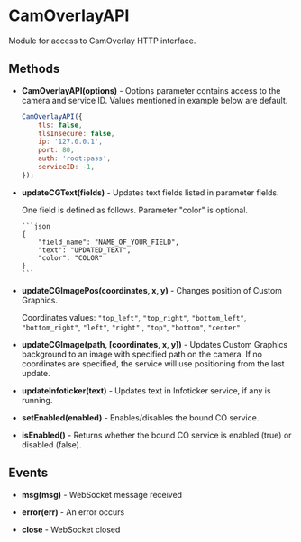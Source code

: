 # CamOverlayAPI

Module for access to CamOverlay HTTP interface.

## Methods

-   **CamOverlayAPI(options)** - Options parameter contains access to the camera and service ID. Values mentioned in example below are default.

    ```javascript
    CamOverlayAPI({
        tls: false,
        tlsInsecure: false,
        ip: '127.0.0.1',
        port: 80,
        auth: 'root:pass',
        serviceID: -1,
    });
    ```

-   **updateCGText(fields)** - Updates text fields listed in parameter fields.

    One field is defined as follows. Parameter "color" is optional.

        ```json
        {
            "field_name": "NAME_OF_YOUR_FIELD",
            "text": "UPDATED_TEXT",
            "color": "COLOR"
        }
        ```

-   **updateCGImagePos(coordinates, x, y)** - Changes position of Custom Graphics.

    Coordinates values: `"top_left"`, `"top_right"`, `"bottom_left"`, `"bottom_right"`, `"left"`, `"right"` , `"top"`, `"bottom"`, `"center"`

-   **updateCGImage(path, [coordinates, x, y])** - Updates Custom Graphics background to an image with specified path on the camera.
    If no coordinates are specified, the service will use positioning from the last update.

-   **updateInfoticker(text)** - Updates text in Infoticker service, if any is running.

-   **setEnabled(enabled)** - Enables/disables the bound CO service.

-   **isEnabled()** - Returns whether the bound CO service is enabled (true) or disabled (false).

## Events

-   **msg(msg)** - WebSocket message received

-   **error(err)** - An error occurs

-   **close** - WebSocket closed
